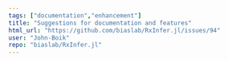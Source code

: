 ```yaml
---
tags: ["documentation","enhancement"]
title: "Suggestions for documentation and features"
html_url: "https://github.com/biaslab/RxInfer.jl/issues/94"
user: "John-Boik"
repo: "biaslab/RxInfer.jl"
---
```


